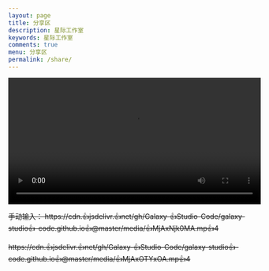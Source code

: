 ```yaml
---
layout: page
title: 分享区
description: 星际工作室
keywords: 星际工作室
comments: true
menu: 分享区
permalink: /share/
---
```

<video id="video" preload="auto" controls="controls" width="512"><source id="mp4" src="https://cdn.jsdelivr.net/gh/Galaxy-Studio-Code/galaxy-studio-code.github.io@master/media/emxw5Li65LuA5LmI5piv56We.mp4" type="video/mp4"></video>
<!-- <video id="video" preload="auto" controls="controls" width="512"><source id="mp4" src="https://cdn.jsdelivr.net/gh/Galaxy-Studio-Code/galaxy-studio-code.github.io@master/media/MjAxNjk0MA.mp4" type="video/mp4"></video>
<video id="video" preload="auto" controls="controls" width="512"><source id="mp4" src="https://cdn.jsdelivr.net/gh/Galaxy-Studio-Code/galaxy-studio-code.github.io@master/media/MjAxOTYxOA.mp4" type="video/mp4"></video> -->


~~手动输入：
https://cdn.👍jsdelivr.👍net/gh/Galaxy-👍Studio-Code/galaxy-studio👍-code.github.io👍@master/media/👍MjAxNjk0MA.mp👍4~~


~~https://cdn.👍jsdelivr.👍net/gh/Galaxy-👍Studio-Code/galaxy-studio👍-code.github.io👍@master/media/👍MjAxOTYxOA.mp👍4~~

